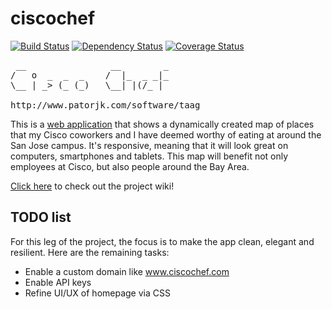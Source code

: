ciscochef
=========

[![Build Status](https://travis-ci.org/huangsam/ciscochef.png?branch=master)](https://travis-ci.org/huangsam/ciscochef) [![Dependency Status](https://gemnasium.com/huangsam/ciscochef.png)](https://gemnasium.com/huangsam/ciscochef) [![Coverage Status](https://coveralls.io/repos/huangsam/ciscochef/badge.png)](https://coveralls.io/r/huangsam/ciscochef)

<pre>
 __                __        _
/   o  _  _  _    /  |_  _ _|_
\__ | _> (_ (_)   \__| |(/_ | 

http://www.patorjk.com/software/taag
</pre>

This is a [web application](http://ciscochef.herokuapp.com/) that shows a dynamically created
map of places that my Cisco coworkers and I have deemed worthy
of eating at around the San Jose campus. It's responsive, meaning
that it will look great on computers, smartphones and tablets.
This map will benefit not only employees at Cisco, but also
people around the Bay Area.

[Click here](https://github.com/huangsam/ciscochef/wiki) to check out the project wiki!

## TODO list

For this leg of the project, the focus is to make the app
clean, elegant and resilient. Here are the remaining tasks:

- Enable a custom domain like www.ciscochef.com
- Enable API keys
- Refine UI/UX of homepage via CSS
